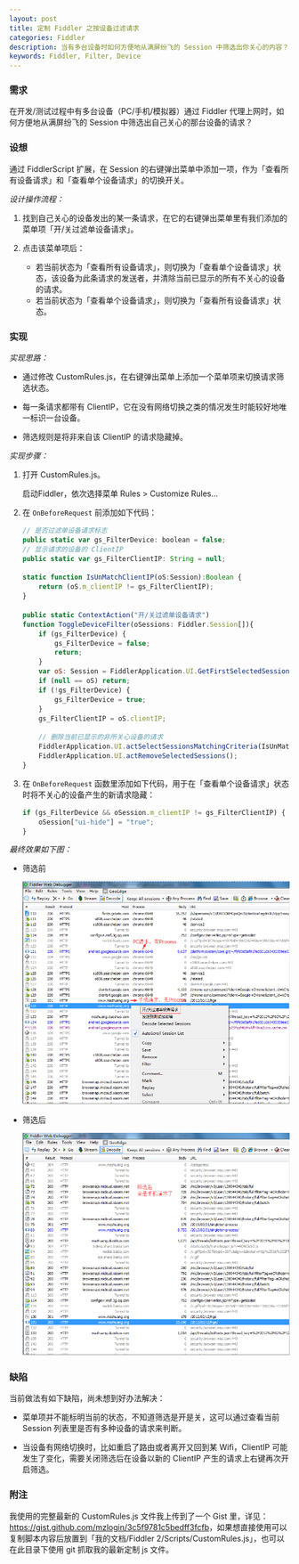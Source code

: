 ```yaml
---
layout: post
title: 定制 Fiddler 之按设备过滤请求
categories: Fiddler
description: 当有多台设备时如何方便地从满屏纷飞的 Session 中筛选出你关心的内容？
keywords: Fiddler, Filter, Device
---
```


### 需求

在开发/测试过程中有多台设备（PC/手机/模拟器）通过 Fiddler 代理上网时，如何方便地从满屏纷飞的 Session 中筛选出自己关心的那台设备的请求？

### 设想

通过 FiddlerScript 扩展，在 Session 的右键弹出菜单中添加一项，作为「查看所有设备请求」和「查看单个设备请求」的切换开关。

*设计操作流程：*

1. 找到自己关心的设备发出的某一条请求，在它的右键弹出菜单里有我们添加的菜单项「开/关过滤单设备请求」。

2. 点击该菜单项后：
   * 若当前状态为「查看所有设备请求」，则切换为「查看单个设备请求」状态，该设备为此条请求的发送者，并清除当前已显示的所有不关心的设备的请求。
   * 若当前状态为「查看单个设备请求」，则切换为「查看所有设备请求」状态。

### 实现

*实现思路：*

* 通过修改 CustomRules.js，在右键弹出菜单上添加一个菜单项来切换请求筛选状态。

* 每一条请求都带有 ClientIP，它在没有网络切换之类的情况发生时能较好地唯一标识一台设备。

* 筛选规则是将非来自该 ClientIP 的请求隐藏掉。

*实现步骤：*

1. 打开 CustomRules.js。

   启动Fiddler，依次选择菜单 Rules > Customize Rules...

2. 在 `OnBeforeRequest` 前添加如下代码：

   ```js
   // 是否过滤单设备请求标志
   public static var gs_FilterDevice: boolean = false;
   // 显示请求的设备的 ClientIP
   public static var gs_FilterClientIP: String = null;

   static function IsUnMatchClientIP(oS:Session):Boolean {
       return (oS.m_clientIP != gs_FilterClientIP);
   }

   public static ContextAction("开/关过滤单设备请求")
   function ToggleDeviceFilter(oSessions: Fiddler.Session[]){
       if (gs_FilterDevice) {
           gs_FilterDevice = false;
           return;
       }
       var oS: Session = FiddlerApplication.UI.GetFirstSelectedSession();
       if (null == oS) return;
       if (!gs_FilterDevice) {
           gs_FilterDevice = true;
       }
       gs_FilterClientIP = oS.clientIP;

       // 删除当前已显示的非所关心设备的请求
       FiddlerApplication.UI.actSelectSessionsMatchingCriteria(IsUnMatchClientIP);
       FiddlerApplication.UI.actRemoveSelectedSessions();
   }
   ```

3. 在 `OnBeforeRequest` 函数里添加如下代码，用于在「查看单个设备请求」状态时将不关心的设备产生的新请求隐藏：

   ```js
   if (gs_FilterDevice && oSession.m_clientIP != gs_FilterClientIP) {
       oSession["ui-hide"] = "true";
   }
   ```

*最终效果如下图：*

* 筛选前

  ![](/images/posts/fiddler/fiddler-filter-by-device-before.png)

* 筛选后

  ![](/images/posts/fiddler/fiddler-filter-by-device-after.png)

### 缺陷

当前做法有如下缺陷，尚未想到好办法解决：  

* 菜单项并不能标明当前的状态，不知道筛选是开是关，这可以通过查看当前 Session 列表里是否有多种设备的请求来判断。

* 当设备有网络切换时，比如重启了路由或者离开又回到某 Wifi，ClientIP 可能发生了变化，需要关闭筛选后在设备以新的 ClientIP 产生的请求上右键再次开启筛选。

### 附注

我使用的完整最新的 CustomRules.js 文件我上传到了一个 Gist 里，详见：<https://gist.github.com/mzlogin/3c5f9781c5bedff3fcfb>，如果想直接使用可以复制脚本内容后放置到「我的文档/Fiddler 2/Scripts/CustomRules.js」，也可以在此目录下使用 git 抓取我的最新定制 js 文件。
